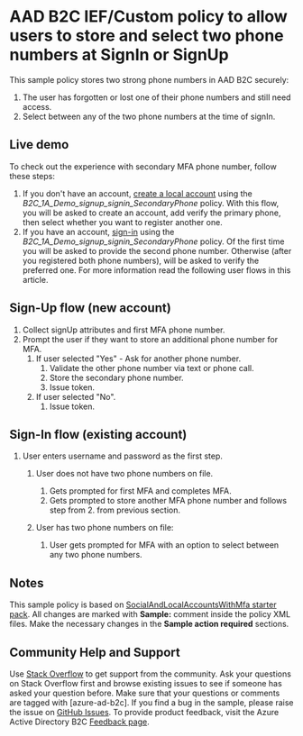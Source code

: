# AAD B2C IEF/Custom policy to allow users to store and select two phone numbers at SignIn or SignUp

This sample policy stores two strong phone numbers in AAD B2C securely:

 1. The user has forgotten or lost one of their phone numbers and still need access.
 2. Select between any of the two phone numbers at the time of signIn.

## Live demo

To check out the experience with secondary MFA phone number, follow these steps:

1. If you don't have an account, [create a local account](https://b2clivedemo.b2clogin.com/b2clivedemo.onmicrosoft.com/B2C_1A_Demo_signup_signin_SecondaryPhone/oauth2/v2.0/authorize?client_id=cfaf887b-a9db-4b44-ac47-5efff4e2902c&nonce=defaultNonce&redirect_uri=https://jwt.ms&scope=openid&response_type=id_token&prompt=login) using the *B2C_1A_Demo_signup_signin_SecondaryPhone* policy. With this flow, you will be asked to create an account, add verify the primary phone, then select whether you want to register another one.
1. If you have an account, [sign-in](https://b2clivedemo.b2clogin.com/b2clivedemo.onmicrosoft.com/B2C_1A_Demo_signup_signin_SecondaryPhone/oauth2/v2.0/authorize?client_id=cfaf887b-a9db-4b44-ac47-5efff4e2902c&nonce=defaultNonce&redirect_uri=https://jwt.ms&scope=openid&response_type=id_token&prompt=login) using the *B2C_1A_Demo_signup_signin_SecondaryPhone* policy. Of the first time you will be asked to provide the second phone number. Otherwise (after you registered both phone numbers), will be asked to verify the preferred one. For more information read the following user flows in this article.

## Sign-Up flow (new account)

1. Collect signUp attributes and first MFA phone number.
2. Prompt the user if they want to store an additional phone number for MFA.
    1. If user selected "Yes" - Ask for another phone number.
        1. Validate the other phone number via text or phone call.
        1. Store the secondary phone number.
        1. Issue token.
    1. If user selected "No".
        1. Issue token.

## Sign-In flow (existing account)

1. User enters username and password as the first step.

    1. User does not have two phone numbers on file.

        1. Gets prompted for first MFA and completes MFA.
        1. Gets prompted to store another MFA phone number and follows step from 2. from previous section.

    1. User has two phone numbers on file:

        1. User gets prompted for MFA with an option to select between any two phone numbers.

## Notes

This sample policy is based on [SocialAndLocalAccountsWithMfa starter pack](https://github.com/Azure-Samples/active-directory-b2c-custom-policy-starterpack/tree/master/SocialAndLocalAccountsWithMfa). All changes are marked with **Sample:** comment inside the policy XML files. Make the necessary changes in the **Sample action required** sections.

## Community Help and Support

Use [Stack Overflow](https://stackoverflow.com/questions/tagged/azure-ad-b2c) to get support from the community. Ask your questions on Stack Overflow first and browse existing issues to see if someone has asked your question before. Make sure that your questions or comments are tagged with [azure-ad-b2c].
If you find a bug in the sample, please raise the issue on [GitHub Issues](https://github.com/azure-ad-b2c/samples/issues).
To provide product feedback, visit the Azure Active Directory B2C [Feedback page](https://feedback.azure.com/forums/169401-azure-active-directory?category_id=160596).